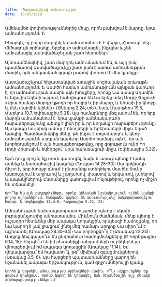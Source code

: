 ```yaml
---
title:  Պատրաստվելով ամուսնության
date:  15/07/2019
---
```


Ամենամեծ փոփոխություններից մեկը, որին բախվում է մարդը, նրա ամուսնությունն է։

Իհարկե, ոչ բոլոր մարդիկ են ամուսնանում։ Ի վերջո, Հիսուսը՝ մեր մեծագույն օրինակը, երբեք չի ամուսնացել, ինչպես և չեն ամուսնացել աստվածաշնչյան շատ հերոսներ։

Այնուամենայնիվ, շատ մարդիկ ամուսնանում են, և այդ իսկ պատճառով Աստվածաշունչը շատ բան է ասում ամուսնության մասին, որն անկասկած զգալի չափով փոխում է մեր կյանքը:

Աստվածաշնչում հիշատակված առաջին սոցիալական երևույթն ամուսնությունն է։ Աստծո համար ամուսնությունն այնքան կարևոր է, որ ամուսնության մասին այն խոսքերը, որոնք Նա ասաց Ադամին և Եվային Եդեմի այգում, հանդիպում են ևս երեք տեղ Սուրբ Գրքում։ «Սրա համար մարդը կթողի իր հայրը և իր մայրը, և կհարի իր կնոջը. և մեկ մարմին կլինեն» (Ծննդոց 2.24, տե՛ս նաև Մատթեոս 19.5, Մարկոս 10.7, Եփեսացիս 5.31)։ Այս համարները մեզ ասում են, որ երբ մարդն ամուսնանում է, նրա կյանքի ամենակարևոր հարաբերությունը պետք է լինի իր և իր կողակցի հարաբերությունը: Այս կապը նույնիսկ ամուր է ծնողների և երեխաների միջև եղած կապից: Պատճառներից մեկը, թե ինչու է տղամարդու և կնոջ ամուսնությունն այդքան կարևոր Աստծո համար, այն է, որ այն խորհրդանշում է այն հարաբերությունը, որը գոյություն ունի Իր Որդի Հիսուսի և եկեղեցու՝ Նրա հարսնացուի միջև (Եփեսացիս 5.32)։

Եթե դուք որոշել եք տուն կառուցել, նախ և առաջ պետք է կանգ առնեք և նախահաշիվ կազմեք (Ղուկաս 14.28–30): Սա կրկնակի ճիշտ է, երբ խոսքը գնում է ընտանիք ստեղծելու մասին: Տունը կառուցվում է աղյուսով և շաղախով, փայտով և երկաթով, լարերով և ապակիներով։ Ընտանիքը կառուցվում է նյութերով, որոնք ոչ միշտ են տեսանելի:

`Որո՞նք են այն բաղադրիչները, որոնք կենսական նշանակություն ունեն կյանքի բոլոր ոլորտներում, հատկապես կարևոր են ամուսնությանը նախապատրաստվելու համար։ Ա Կորնթացիս 13.4–8, Գաղատացիս 5.22, 23։`

Ամուսնության նախապատրաստությունը պետք է սկսվի յուրաքանչյուրից անհատապես։ Միևնույն ժամանակ, մենք պետք է ուշադիր հետևենք մեր ապագա կողակցին, որպեսզի համոզվենք, որ նա կարող է լավ լրացում լինել մեզ համար։ Արդյոք Նա սիրո՞ւմ է աշխատել (Առակաց 24.30–34)։ Նա բորբոքվո՞ղ է (Առակաց 22.24)։ Արդյոք ձեզ կապո՞ւմ են ընդհանուր համոզմունքները (Բ Կորնթացիս 6.14, 15)։ Ինչպե՞ս են իմ ընտանիքի անդամներն ու ընկերները վերաբերվում իմ ապագա կողակցին (Առակաց 11.14)։ Ես ղեկավարվում եմ հավատո՞վ, թե՞ միմիայն զգացմունքներով (Առակաց 3.5, 6)։ Այս հարցերի պատասխանները կարող են նշանակել ապագա երջանկություն, կամ զղջումներով լի կյանք:

`Խորհե՛ք երջանիկ ամուսնության օրինակների մասին։ Ի՞նչ սկզբունքներ եք գտնում դրանցում, որոնք կարող են կիրառվել նաև ներանձնային այլ տեսակի փոխհարաբերություններում։`